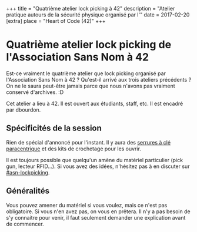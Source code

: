 +++
title = "Quatrième atelier lock picking à 42"
description = "Atelier pratique autours de la sécurité physique organisé par l'"
date = 2017-02-20
[extra]
place = "Heart of Code (42)"
+++

# Quatrième atelier lock picking de l'Association Sans Nom à 42

Est-ce vraiment le quatrième atelier que lock picking organisé par
l'Association Sans Nom à 42 ? Qu'est-il arrivé aux trois ateliers précédents ?
On ne le saura peut-être jamais parce que nous n'avons pas vraiment conservé
d'archives. :D

Cet atelier a lieu à 42. Il est ouvert aux étudiants, staff, etc.
Il est encadré par dbourdon.

## Spécificités de la session

Rien de spécial d'annoncé pour l'instant. Il y aura des [serrures à clé
paracentrique](@/documentation/lock_picking/paracentrique/index.md) et des kits
de crochetage pour les ouvrir.

Il est toujours possible que quelqu'un amène du matériel particulier (pick gun,
lecteur RFID…).
Si vous avez des idées, n'hésitez pas à en discuter sur <a href="
{{ slack42(channel=asn-lockpicking) }}">#asn-lockpicking</a>.

## Généralités

Vous pouvez amener du matériel si vous voulez, mais ce n'est pas obligatoire.
Si vous n'en avez pas, on vous en prêtera.
Il n'y a pas besoin de s'y connaitre pour venir, il faut seulement demander une
explication avant de commencer.
